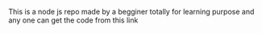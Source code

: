 This is a node js repo made by a begginer totally for learning purpose and any one can 
get the code from this link
